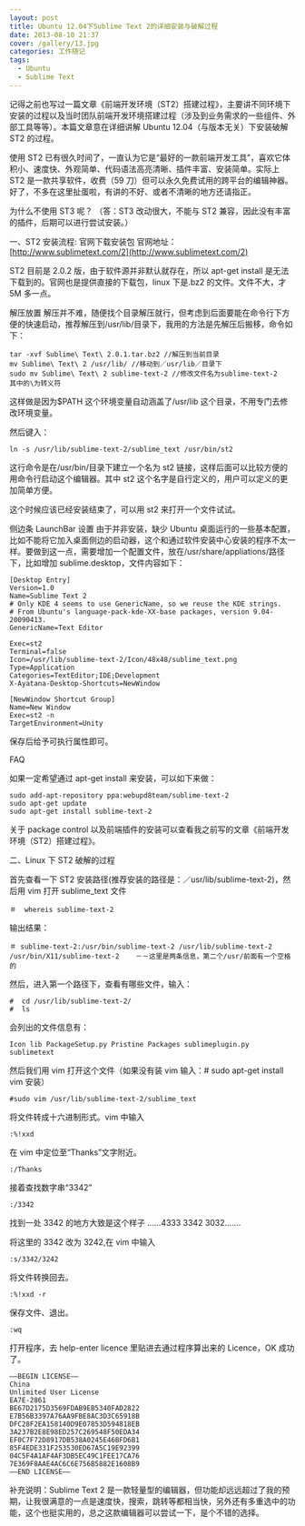 ```yaml
---
layout: post
title: Ubuntu 12.04下Sublime Text 2的详细安装与破解过程
date: 2013-08-10 21:37
cover: /gallery/13.jpg
categories: 工作随记
tags: 
  - Ubuntu
  - Sublime Text
---
```


记得之前也写过一篇文章《前端开发环境（ST2）搭建过程》，主要讲不同环境下安装的过程以及当时团队前端开发环境搭建过程（涉及到业务需求的一些组件、外部工具等等）。本篇文章意在详细讲解 Ubuntu 12.04（与版本无关）下安装破解 ST2 的过程。

使用 ST2 已有很久时间了，一直认为它是“最好的一款前端开发工具”，喜欢它体积小、速度快、外观简单、代码语法高亮清晰、插件丰富、安装简单。实际上 ST2 是一款共享软件，收费（59 刀）但可以永久免费试用的跨平台的编辑神器。好了，不多在这里扯蛋啦，有讲的不好、或者不清晰的地方还请指正。

为什么不使用 ST3 呢？ （答：ST3 改动很大，不能与 ST2 兼容，因此没有丰富的插件，后期可以进行尝试安装。）

<!--more-->

一、ST2 安装流程:
官网下载安装包
官网地址：[http://www.sublimetext.com/2](http://www.sublimetext.com/2)

ST2 目前是 2.0.2 版，由于软件源并非默认就存在，所以 apt-get install 是无法下载到的。官网也是提供直接的下载包，linux 下是.bz2 的文件。文件不大，才 5M 多一点。

解压放置
解压并不难，随便找个目录解压就行，但考虑到后面要能在命令行下方便的快速启动，推荐解压到/usr/lib/目录下，我用的方法是先解压后搬移，命令如下：

    tar -xvf Sublime\ Text\ 2.0.1.tar.bz2 //解压到当前目录
    mv Sublime\ Text\ 2 /usr/lib/ //移动到／usr/lib／目录下
    sudo mv Sublime\ Text\ 2 sublime-text-2 //修改文件名为sublime-text-2
    其中的\为转义符

这样做是因为$PATH 这个环境变量自动涵盖了/usr/lib 这个目录，不用专门去修改环境变量。

然后键入：

    ln -s /usr/lib/sublime-text-2/sublime_text /usr/bin/st2

这行命令是在/usr/bin/目录下建立一个名为 st2 链接，这样后面可以比较方便的用命令行启动这个编辑器。其中 st2 这个名字是自行定义的，用户可以定义的更加简单方便。

这个时候应该已经安装结束了，可以用 st2 来打开一个文件试试。

侧边条 LaunchBar 设置
由于并非安装，缺少 Ubuntu 桌面运行的一些基本配置，比如不能将它加入桌面侧边的启动器，这个和通过软件安装中心安装的程序不太一样。要做到这一点，需要增加一个配置文件，放在/usr/share/appliations/路径下，比如增加 sublime.desktop，文件内容如下：

    [Desktop Entry]
    Version=1.0
    Name=Sublime Text 2
    # Only KDE 4 seems to use GenericName, so we reuse the KDE strings.
    # From Ubuntu's language-pack-kde-XX-base packages, version 9.04-20090413.
    GenericName=Text Editor

    Exec=st2
    Terminal=false
    Icon=/usr/lib/sublime-text-2/Icon/48x48/sublime_text.png
    Type=Application
    Categories=TextEditor;IDE;Development
    X-Ayatana-Desktop-Shortcuts=NewWindow

    [NewWindow Shortcut Group]
    Name=New Window
    Exec=st2 -n
    TargetEnvironment=Unity

保存后给予可执行属性即可。

FAQ

如果一定希望通过 apt-get install 来安装，可以如下来做：

    sudo add-apt-repository ppa:webupd8team/sublime-text-2
    sudo apt-get update
    sudo apt-get install sublime-text-2

关于 package control 以及前端插件的安装可以查看我之前写的文章《前端开发环境（ST2）搭建过程》。

二、Linux 下 ST2 破解的过程

首先查看一下 ST2 安装路径(推荐安装的路径是：／usr/lib/sublime-text-2)，然后用 vim 打开 sublime_text 文件

    ＃  whereis sublime-text-2

输出结果：

    ＃ sublime-text-2:/usr/bin/sublime-text-2 /usr/lib/sublime-text-2 /usr/bin/X11/sublime-text-2    －－这里是两条信息，第二个/usr/前面有一个空格的

然后，进入第一个路径下，查看有哪些文件，输入：

    #  cd /usr/lib/sublime-text-2/
    #  ls

会列出的文件信息有：

`Icon lib PackageSetup.py Pristine Packages sublimeplugin.py sublimetext`

然后我们用 vim 打开这个文件（如果没有装 vim 输入：# sudo apt-get install vim 安装）

    #sudo vim /usr/lib/sublime-text-2/sublime_text

将文件转成十六进制形式。vim 中输入

    :%!xxd

在 vim 中定位至“Thanks”文字附近。

    :/Thanks

接着查找数字串“3342”

    :/3342

找到一处 3342 的地方大致是这个样子 ……4333 3342 3032…….

将这里的 3342 改为 3242,在 vim 中输入

    :s/3342/3242

将文件转换回去。

    :%!xxd -r

保存文件、退出。

    :wq

打开程序，去 help-enter licence 里贴进去通过程序算出来的 Licence，OK 成功了。

    —–BEGIN LICENSE—–
    China
    Unlimited User License
    EA7E-2861
    BE67D2175D3569FDAB9EB5340FAD2822
    E7B56B3397A76AA9FBE8AC3D3C65918B
    DFC28F2EA158140D9E07853D594818EB
    3A237B2E8E98ED257C269548F50EDA34
    EF0C7F72D8917DB538A0245E46BFD6B1
    85F4EDE331F253530ED67A5C19E92399
    04C5F4A1AF4AF3DB5EC49C1FEE17CA76
    7E369F8AAE4AC6C6E756B5882E1608B9
    —–END LICENSE—–

补充说明：Sublime Text 2 是一款轻量型的编辑器，但功能却远远超过了我的预期，让我很满意的一点是速度快，搜索，跳转等都相当快，另外还有多重选中的功能，这个也挺实用的，总之这款编辑器可以尝试一下，是个不错的选择。
